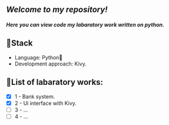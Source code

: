 ## _Welcome to my repository!_
#### _Here you can view code my labaratory work written on python._
## 🎸Stack
- Language: Python🐍
- Development approach: Kivy.
## 📌List of labaratory works:
- [X] 1 - Bank system.
- [X] 2 - Ui interface with Kivy.
- [ ] 3 - ...
- [ ] 4 - ...
